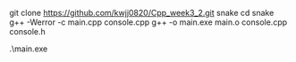 git clone https://github.com/kwjj0820/Cpp_week3_2.git snake
cd snake
g++ -Werror -c main.cpp console.cpp
g++ -o main.exe main.o console.cpp console.h

.\main.exe
